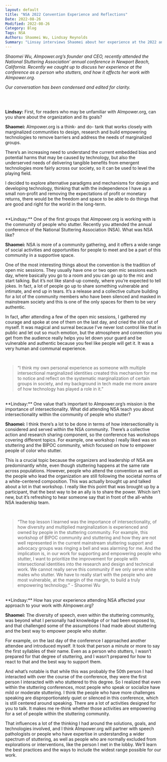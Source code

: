 ```yaml
---
layout: default
title: "NSA 2022 Convention Experience and Reflections"
Date: 2022-08-26
Modified: 2022-08-26
Category: Blog
Tags: NSA
Authors: Shaomei Wu, Lindsay Reynolds
Summary: "Linsay interviews Shaomei about her experience at the 2022 annual conference of the National Stuttering Association"
---
```


_Shaomei Wu, AImpower.org’s founder and CEO, recently attended the National Stuttering Association’ annual conference in Newport Beach, California. Recently we caught up to discuss her experience at the conference as a person who stutters, and how it affects her work with AImpower.org._

_Our conversation has been condensed and edited for clarity._

<br><br>

**Lindsay:** First, for readers who may be unfamiliar with AImpower.org, can you share about the organization and its goals?

**Shaomei:** AImpower.org is a think- and do- tank that works closely with marginalized communities to design, research and build empowering technologies to remove barriers and address the needs of marginalized groups.

There’s an increasing need to understand the current embedded bias and potential harms that may be caused by technology, but also the underserved needs of delivering tangible benefits from emergent technologies more fairly across our society, so it can be used to level the playing field. 

I decided to explore alternative paradigms and mechanisms for design and developing technology, thinking that with the independence I have as a small non-profit and removing the expectations of profit or monetary returns, there would be the freedom and space to be able to do things that are good and right for the world in the long-term.

<br>
**Lindsay:** One of the first groups that AImpower.org is working with is the community of people who stutter. Recently you attended the annual conference of the National Stuttering Association (NSA). What was NSA like? 

**Shaomei:** NSA is more of a community gathering, and it offers a wide range of social activities and opportunities for people to meet and be a part of this community in a supportive space. 

One of the most interesting things about the convention is the tradition of open mic sessions. They usually have one or two open mic sessions each day, where basically you go to a room and you can go up to the mic and start talking. But it’s not like stand-up comedy, where you’re expected to tell jokes. In fact, a lot of people go up to share something vulnerable and intimate, and end up in tears. It’s a release and a collective culture building for a lot of the community members who have been silenced and masked in mainstream society and this is one of the only spaces for them to be very authentic.  

In fact, after attending a few of the open mic sessions, I gathered my courage and spoke at one of them on the last day, and cried the shit out of myself. It was magical and surreal because I’ve never lost control like that in public and let out so much emotion, but the atmosphere and connection you get from the audience really helps you let down your guard and be vulnerable and authentic because you feel like people will get it. It was a very human and communal experience.

<br><!-- quotation -->

> “I think my own personal experience as someone with multiple intersectional marginalized identities created this mechanism for me to notice and reflect on the systematic marginalization of certain groups in society, and my background in tech made me more aware of how technology has played a role in it.” 


<br>
**Lindsay:** One value that’s important to AImpower.org’s mission is the importance of intersectionality. What did attending NSA teach you about intersectionality within the community of people who stutter?

**Shaomei:** I think there’s a lot to be done in terms of how intersectionality is considered and served within the NSA community. There’s a collective action and research sharing component, so the conference has workshops covering different topics. For example, one workshop I really liked was on stuttering and the BIPOC community, which focused on how to empower people of color who stutter. 

This is a crucial topic because the organizers and leadership of NSA are predominantly white, even though stuttering happens at the same rate across populations. However, people who attend the convention as well as the people who lead the organization are still following the societal norms of a white-centered composition. This was actually brought up and talked about a lot in that workshop. I really like this point that was brought up by a participant, that the best way to be an ally is to share the power. Which isn’t new, but it’s refreshing to hear someone say that in front of the all-white NSA leadership team.

<br><!-- quotation -->

> “The top lesson I learned was the importance of intersectionality, of how diversity and multiplied marginalization is experienced and owned by people in the stuttering community. For example, this workshop of BIPOC community and stuttering and how they are not well represented in the current mainstream stuttering support and advocacy groups was ringing a bell and was alarming for me. And the implication is, in our work for supporting and empowering people who stutter, I want to prioritize the improvement for people with intersectional identities into the research and design and technical work. We cannot really serve this community if we only serve white males who stutter. We have to really start with the people who are most vulnerable, at the margin of the margin, to build a truly empowering technology.”   - Shaomei Wu

<br>
**Lindsay:** How has your experience attending NSA affected your approach to your work with AImpower.org?

**Shaomei:** The diversity of speech, even within the stuttering community, was beyond what I personally had knowledge of or had been exposed to, and that challenged some of the assumptions I had made about stuttering and the best way to empower people who stutter. 

For example, on the last day of the conference I approached another attendee and introduced myself. It took that person a minute or more to say the first syllables of their name. Even as a person who stutters, I wasn’t prepared for that degree of stuttering, and I wasn’t prepared for how to react to that and the best way to support them. 

And what’s notable is that while this was probably the 50th person I had interacted with over the course of the conference, they were the first person I interacted with who stuttered to this degree. So I realized that even within the stuttering conferences, most people who speak or socialize have mild or moderate stuttering. I think the people who have more challenges speaking are disproportionately quiet or silenced in this conference, which is still centered around speaking. There are a lot of activities designed for you to talk. It makes me re-think whether those activities are empowering for a set of people within the stuttering community. 

That influences a lot of the thinking I had around the solutions, goals, and technologies involved, and I think AImpower.org will partner with speech pathologists or people who have expertise in understanding a wider spectrum of stuttering, as well as people who are normally excluded from explorations or interventions, like the person I met in the lobby. We’ll learn the best practices and the ways to include the widest range possible for our work.











